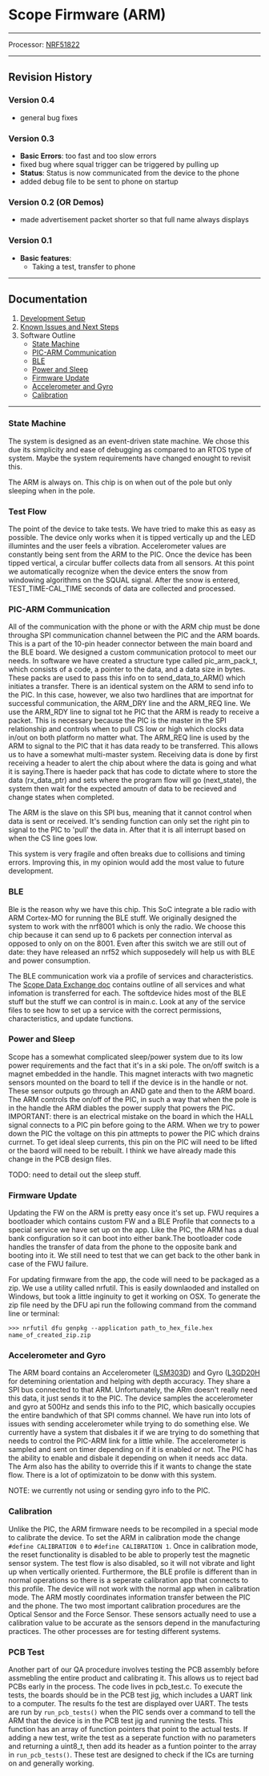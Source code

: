 # Scope Firmware (ARM)
----
Processor: [NRF51822](https://github.com/avatech-inc/Scope_Firmware_ARM/blob/documentation/doc/Scope%20Datasheets/nRF51_Series_Reference_manual%20v3.0.pdf)

----

## Revision History

### Version 0.4
* general bug fixes

### Version 0.3
* **Basic Errors**: too fast and too slow errors
* fixed bug where squal trigger can be triggered by pulling up
* **Status**: Status is now communicated from the device to the phone
* added debug file to be sent to phone on startup

### Version 0.2 (OR Demos)
* made advertisement packet shorter so that full name always displays

### Version 0.1
* **Basic features**: 
   * Taking a test, transfer to phone

----
## Documentation
1. [Development Setup](doc/dev_setup.md)
2. [Known Issues and Next Steps](doc/next_steps.md)
3. Software Outline
    * [State Machine](#state-machine)
    * [PIC-ARM Communication](#pic-arm-communication)
    * [BLE](#ble)
    * [Power and Sleep](#power-and-sleep)
    * [Firmware Update](#firmware-update)
    * [Accelerometer and Gyro](accelerometer-and-gyro)
    * [Calibration](#calibration)

----

### State Machine
The system is designed as an event-driven state machine. We chose this due its simplicity and ease of debugging as compared to an RTOS type of system. Maybe the system requirements have changed enought to revisit this. 

The ARM is always on. This chip is on when out of the pole but only sleeping when in the pole. 

### Test Flow
The point of the device to take tests. We have tried to make this as easy as possible. The device only works when it is tipped vertically up and the LED illumintes and the user feels a vibration. Accelerometer values are constantly being sent from the ARM to the PIC. Once the device has been tipped vertical, a circular buffer collects data from all sensors. At this point we automatically recognize when the device enters the snow from windowing algorithms on the SQUAL signal. After the snow is entered, TEST_TIME-CAL_TIME seconds of data are collected and processed. 

### PIC-ARM Communication
All of the communication with the phone or with the ARM chip must be done througha SPI communication channel between the PIC and the ARM boards. This is a part of the 10-pin header connector between the main board and the BLE board. We designed a custom communication protocol to meet our needs. In software we have created a structure type called pic_arm_pack_t, which consists of a code, a pointer to the data, and a data size in bytes. These packs are used to pass this info on to send_data_to_ARM() which initiates a transfer. There is an identical system on the ARM to send info to the PIC. In this case, however, we also two hardlines that are importnat for successful communication, the ARM_DRY line and the ARM_REQ line. We use the ARM_RDY line to signal tot he PIC that the ARM is ready to receive a packet. This is necessary because the PIC is the master in the SPI relationship and controls when to pull CS low or high which clocks data in/out on both platform no matter what. The ARM_REQ line is used by the ARM to signal to the PIC that it has data ready to be transferred. This allows us to have a somewhat multi-master system. Receiving data is done by first receiving a header to alert the chip about where the data is going and what it is saying.There is haeder pack that has code to dictate where to store the data (rx_data_ptr) and sets where the program flow will go (next_state), the system then wait for the expected amoutn of data to be recieved and change states when completed.

The ARM is the slave on this SPI bus, meaning that it cannot control when data is sent or received. It's sending function can only set the right pin to signal to the PIC to 'pull' the data in. After that it is all interrupt based on when the CS line goes low.

This system is very fragile and often breaks due to collisions and timing errors. Improving this, in my opinion would add the most value to future development.

### BLE
Ble is the reason why we have this chip. This SoC integrate a ble radio with ARM Cortex-MO for running the BLE stuff. We originally designed the system to work with the nrf8001 which is only the radio. We choose this chip because it can send up to 6 packets per connection interval as opposed to only on on the 8001. Even after this switch we are still out of date: they have released an nrf52 which supposedely will help us with BLE and power consumption.

The BLE communication work via a profile of services and characteristics. The [Scope Data Exchange doc](https://docs.google.com/spreadsheets/d/11Skohx51fUKSo8CJepi-iRT_FO2PIE0_o6SkqYJRFlI/edit#gid=1879330772) contains outline of all services and what infomation is transferred for each. The softdevice hides most of the BLE stuff but the stuff we can control is in main.c. Look at any of the service files to see how to set up a service with the correct permissions, characteristics, and update functions.

### Power and Sleep
Scope has a somewhat complicated sleep/power system due to its low power requirements and the fact that it's in a ski pole. The on/off switch is a magnet embedded in the handle. This magnet interacts with two magnetic sensors mounted on the board to tell if the device is in the handle or not. These sensor outputs go through an AND gate and then to the ARM board. The ARM controls the on/off of the PIC, in such a way that when the pole is in the handle the ARM diables the power supply that powers the PIC. IMPORTANT: there is an electrical mistake on the board in which the HALL signal connects to a PIC pin before going to the ARM. When we try to power down the PIC the voltage on this pin attmepts to power the PIC which drains currnet. To get ideal sleep currents, this pin on the PIC will need to be lifted or the baord will need to be rebuilt. I think we have already made this change in the PCB design files.

TODO: need to detail out the sleep stuff.

### Firmware Update
Updating the FW on the ARM is pretty easy once it's set up. FWU requires a bootloader which contains custom FW and a BLE Profile that connects to a special service we have set up on the app. Like the PIC, the ARM has a dual bank configuration so it can boot into either bank.The bootloader code handles the transfer of data from the phone to the opposite bank and booting into it. We still need to test that we can get back to the other bank in case of the FWU failure.

For updating firmware from the app, the code will need to be packaged as a zip. We use a utility called nrfutil. This is easily downlaoded and installed on Windows, but took a little inginuity to get it working on OSX. To generate the zip file need by the DFU api run the following command from the command line or terminal:
```
>>> nrfutil dfu genpkg --application path_to_hex_file.hex name_of_created_zip.zip
```


### Accelerometer and Gyro
The ARM board contains an Accelerometer ([LSM303D](https://github.com/avatech-inc/Scope_Firmware_ARM/blob/documentation/doc/Scope%20Datasheets/LSM303D.pdf)) and Gyro ([L3GD20H](https://github.com/avatech-inc/Scope_Firmware_ARM/blob/documentation/doc/Scope%20Datasheets/L3GD20H.pdf) for detemining orientation and helping with depth accuracy. They share a SPI bus connected to that ARM. Unfortunately, the ARm doesn't really need this data, it just sends it to the PIC. The device samples the accelerometer and gyro at 500Hz and sends this info to the PIC, which basically occupies the entire bandwhich of that SPI comms channel. We have run into lots of issues with sending accelerometer while trying to do something else. We currently have a system that disbales it if we are trying to do something that needs to control the PIC-ARM link for a little while. The accelerometer is sampled and sent on timer depending on if it is enabled or not. The PIC has the ability to enable and disbale it depending on when it needs acc data. The Arm also has the ability to override this if it wants to change the state flow. There is a lot of optimizatoin to be donw with this system.

NOTE: we currently not using or sending gyro info to the PIC. 

### Calibration
Unlike the PIC, the ARM firmware needs to be recompiled in a special mode to calibrate the device. To set the ARM in calibration mode the change `#define CALIBRATION 0` to `#define CALIBRATION 1`. Once in calibration mode, the reset functionality is disabled to be able to properly test the magnetic sensor system. The test flow is also disabled, so it will not vibrate and light up when vertically oriented. Furthermore, the BLE profile is different than in normal operations so there is a seperate calibration app that connects to this profile. The device will not work with the normal app when in calibration mode. The ARM mostly coordinates information transfer between the PIC and the phone. The two most important calibration procedures are the Optical Sensor and the Force Sensor. These sensors actually need to use a calibration value to be accurate as the sensors depend in the manufacturing practices. The other processes are for testing different systems.

### PCB Test
Another part of our QA procedure involves testing the PCB assembly before assmebling the entire product and calibrating it. This allows us to reject bad PCBs early in the process. The code lives in pcb_test.c. To execute the tests, the boards should be in the PCB test jig, which includes a UART link to a computer. The results fo the test are displayed over UART. The tests are run by `run_pcb_tests()` when the PIC sends over a command to tell the ARM that the device is in the PCB test jig and running the tests. This function has an array of function pointers that point to the actual tests. If adding a new test, write the test as a seperate function with no parameters and returning a uint8_t, then add its header as a funtion pointer to the array in `run_pcb_tests()`. These test are designed to check if the ICs are turning on and generally working.

